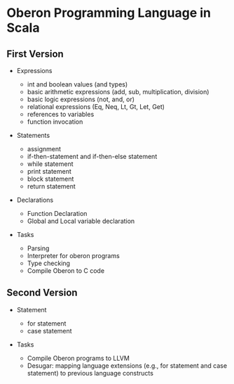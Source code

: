 # Oberon Programming Language in Scala


## First Version

   * Expressions
      * int and boolean values (and types)
      * basic arithmetic expressions (add, sub, multiplication, division)
      * basic logic expressions (not, and, or)
      * relational expressions (Eq, Neq, Lt, Gt, Let, Get)
      * references to variables
      * function invocation

   * Statements
      * assignment
      * if-then-statement and if-then-else statement
      * while statement
      * print statement
      * block statement
      * return statement

   * Declarations
      * Function Declaration
      * Global and Local variable declaration

   * Tasks
      * Parsing 
      * Interpreter for oberon programs
      * Type checking
      * Compile Oberon to C code

## Second Version 

   * Statement
      * for statement
      * case statement

   * Tasks
      * Compile Oberon programs to LLVM
      * Desugar: mapping language extensions (e.g., for statement and case statement) to previous language constructs

